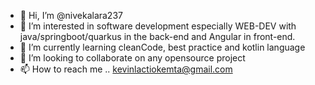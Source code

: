 - 👋 Hi, I’m @nivekalara237
- 👀 I’m interested in software development especially WEB-DEV with java/springboot/quarkus in the back-end and Angular in front-end.
- 🌱 I’m currently learning cleanCode, best practice and kotlin language
- 💞️ I’m looking to collaborate on any opensource project
- 📫 How to reach me .. kevinlactiokemta@gmail.com

<!---
nivekalara237/nivekalara237 is a ✨ special ✨ repository because its `README.md` (this file) appears on your GitHub profile.
You can click the Preview link to take a look at your changes.
--->
